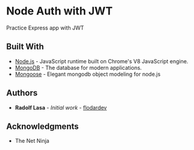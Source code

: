 # Node Auth with JWT

Practice Express app with JWT

## Built With

- [Node.js](https://nodejs.org/en/) - JavaScript runtime built on Chrome's V8 JavaScript engine.
- [MongoDB](https://www.mongodb.com/) - The database for modern applications.
- [Mongoose](https://mongoosejs.com/) - Elegant mongodb object modeling for node.js

## Authors

- **Radolf Lasa** - _Initial work_ - [flodardev](https://github.com/flodardev)

## Acknowledgments

- The Net Ninja
